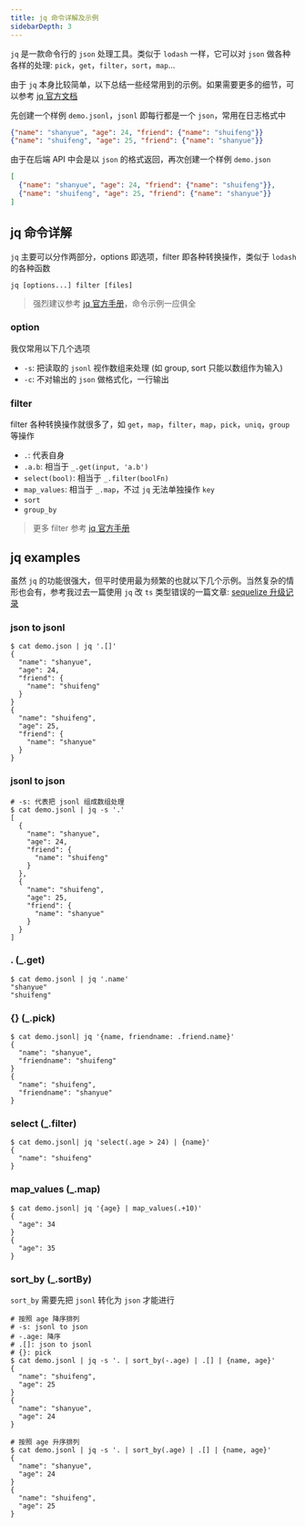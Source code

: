 ```yaml
---
title: jq 命令详解及示例
sidebarDepth: 3
---
```



`jq` 是一款命令行的 `json` 处理工具。类似于 `lodash` 一样，它可以对 `json` 做各种各样的处理: `pick`，`get`，`filter`，`sort`，`map`...

由于 `jq` 本身比较简单，以下总结一些经常用到的示例。如果需要更多的细节，可以参考 [jq 官方文档](https://stedolan.github.io/jq/manual/)

先创建一个样例 `demo.jsonl`，`jsonl` 即每行都是一个 `json`，常用在日志格式中

```json
{"name": "shanyue", "age": 24, "friend": {"name": "shuifeng"}}
{"name": "shuifeng", "age": 25, "friend": {"name": "shanyue"}}
```

由于在后端 API 中会是以 `json` 的格式返回，再次创建一个样例 `demo.json`

```json
[
  {"name": "shanyue", "age": 24, "friend": {"name": "shuifeng"}},
  {"name": "shuifeng", "age": 25, "friend": {"name": "shanyue"}}
]
```

## jq 命令详解

`jq` 主要可以分作两部分，options 即选项，filter 即各种转换操作，类似于 `lodash` 的各种函数

```shell
jq [options...] filter [files]
```

> 强烈建议参考 [jq 官方手册](https://stedolan.github.io/jq/manual/)，命令示例一应俱全

### option

我仅常用以下几个选项

+ `-s`: 把读取的 `jsonl` 视作数组来处理 (如 group, sort 只能以数组作为输入)
+ `-c`: 不对输出的 `json` 做格式化，一行输出

### filter

filter 各种转换操作就很多了，如 `get`，`map`，`filter`，`map`，`pick`，`uniq`，`group` 等操作

+ `.`: 代表自身
+ `.a.b`: 相当于 `_.get(input, 'a.b')`
+ `select(bool)`: 相当于 `_.filter(boolFn)`
+ `map_values`: 相当于 `_.map`，不过 `jq` 无法单独操作 `key`
+ `sort`
+ `group_by`

> 更多 filter 参考 [jq 官方手册](https://stedolan.github.io/jq/manual/)

## jq examples

虽然 `jq` 的功能很强大，但平时使用最为频繁的也就以下几个示例。当然复杂的情形也会有，参考我过去一篇使用 `jq` 改 `ts` 类型错误的一篇文章: [sequelize 升级记录](https://shanyue.tech/post/sequelize-upgrade.html#_07-%E5%BD%92%E5%B9%B6%E4%B8%8E%E5%88%86%E7%B1%BB%EF%BC%8C%E9%80%90%E4%B8%AA%E5%87%BB%E7%A0%B4)

### json to jsonl

```shell
$ cat demo.json | jq '.[]'
{
  "name": "shanyue",
  "age": 24,
  "friend": {
    "name": "shuifeng"
  }
}
{
  "name": "shuifeng",
  "age": 25,
  "friend": {
    "name": "shanyue"
  }
}
```

### jsonl to json

```shell
# -s: 代表把 jsonl 组成数组处理
$ cat demo.jsonl | jq -s '.'
[
  {
    "name": "shanyue",
    "age": 24,
    "friend": {
      "name": "shuifeng"
    }
  },
  {
    "name": "shuifeng",
    "age": 25,
    "friend": {
      "name": "shanyue"
    }
  }
]
```

### . (_.get)

```shell
$ cat demo.jsonl | jq '.name'
"shanyue"
"shuifeng"
```

### {} (_.pick)

```shell
$ cat demo.jsonl| jq '{name, friendname: .friend.name}'
{
  "name": "shanyue",
  "friendname": "shuifeng"
}
{
  "name": "shuifeng",
  "friendname": "shanyue"
}
```

### select (_.filter)

```shell
$ cat demo.jsonl| jq 'select(.age > 24) | {name}'
{
  "name": "shuifeng"
}
```

### map_values (_.map)

```shell
$ cat demo.jsonl| jq '{age} | map_values(.+10)'
{
  "age": 34
}
{
  "age": 35
}
```

### sort_by (_.sortBy)

`sort_by` 需要先把 `jsonl` 转化为 `json` 才能进行

```shell
# 按照 age 降序排列
# -s: jsonl to json
# -.age: 降序
# .[]: json to jsonl
# {}: pick
$ cat demo.jsonl | jq -s '. | sort_by(-.age) | .[] | {name, age}'
{
  "name": "shuifeng",
  "age": 25
}
{
  "name": "shanyue",
  "age": 24
}

# 按照 age 升序排列
$ cat demo.jsonl | jq -s '. | sort_by(.age) | .[] | {name, age}'
{
  "name": "shanyue",
  "age": 24
}
{
  "name": "shuifeng",
  "age": 25
}
```